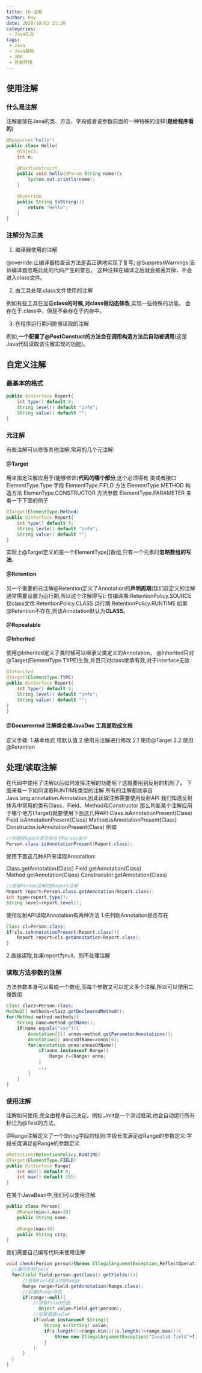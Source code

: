 ```yaml
---
title: 10-注解
author: Ray
date: 2020/10/02 21:30
categories:
 - Java生态
tags:
 - Java
 - Java基础
 - JDK
 - 开发环境
---
```

## 使用注解

### 什么是注解

注解是放在Java的类、方法、字段或者说参数前面的一种特殊的注释(**是给程序看的**)

```java
@Resource("hello")
public class Hello{
    @Inject;
    int n;
  
    @PostConstrucrt
    public void hello(@Param String name){\
        System.out.println(name);
	}
  
    @Override
    public String toString(){
        return "Hello";
    }
}
```

### 注解分为三类

1. 编译器使用的注解

@override:让编译器检查该方法是否正确地实现了复写;
@SuppressWarnings:告诉编译器忽略此处的代码产生的警告。
这种注释在编译之后就会被丢弃掉，不会进入class文件。

2. 由工具处理.class文件使用的注解

例如有些工具在加载**class的时候,对class做动态修改**,实现一些特殊的功能。
会存在于.class中，但是不会存在于内存中。

3. 在程序运行期间能够读取的注解

例如,**一个配置了@PostConstuct的方法会在调用构造方法后自动被调用**(这是Java代码读取该注解实现的功能)。

## 自定义注解

### 最基本的格式

```java
public @interface Report{
    int type() default 0;
    String level() default "info";
    String value() default "";
}
```

### 元注解

有些注解可以修饰其他注解,常用的几个元注解:

#### @Target

用来指定注解应用于(能够修饰)**代码的哪个部分**,这个必须得有
类或者接口 ElementType.Type
字段 ElementType.FIFLD
方法 ElementType.METHOD
构造方法 ElemenType.CONSTRUCTOR
方法参数 ElementType.PARAMETER
来看一下下面的例子

```java
@Target(ElementType.Method)
public @interface Report{
    int type() default 0;
    String levle() default "info";
    String value() default "";
}
```

实际上@Target定义的是一个ElementType[]数组,只有一个元素时**忽略数组的写法**。

#### @Retention

另一个重要的元注解@Retention定义了Annotation的**声明周期**(我们自定义的注解通常需要设置为运行期,所以这个注解得写):
仅编译期:RetentionPolicy.SOURCE
仅class文件:RetentionPolicy.CLASS
运行期:RetentionPolicy.RUNTIME
如果@Retention不存在,则该Annotation默认为**CLASS**。

#### @Repeatable

#### @Inherited

使用@Inherited定义子类时候可以继承父类定义的Annotation。
@Inherited只对@Target(ElementType.TYPE)生效,并且只对class继承有效,对于interface无效

```java
@Interited
@Target(ElementType.TYPE)
public @interface Report{
    int type() default 0;
    String level() default "info";
    String value() default "";
}
}
```

#### @Documented 注解类会被JavaDoc 工具提取成文档

定义步骤:
1.基本格式 带默认值
2.使用元注解进行修改
    2.1 使用@Target
    2.2 使用@Retention

## 处理/读取注解

在代码中使用了注解以后如何发挥注解的功能呢？这就要用到反射的机制了。
下面来看一下如何读取RUNTIME类型的注解
所有的注解都继承自Java.lang.annotation.Annotation,因此读取注解需要使用反射API
我们知道反射体系中常用的类有Class、Field、Method和Constructor
那么判断某个注解应用于哪个地方(Target)就要使用下面这几种API
Class.isAnnotationPresent(Class)
Field.isAnnotationPresent(Class)
Method.isAnnotationPresent(Class)
Constructor.isAnnotationPresent(Class)
例如

```java
//判断@Report是否存在于Person类中
Person.class.isAnnotationPresent(Report.class);
```

使用下面这几种APi来读取Annotation:

Class.getAnnotation(Class)
Field.getAnnotation(Class)
Method.getAnnotation(Class)
Construcutor.getAnnotation(Class)

```java
//获取Person注解的@Report注解
Report report=Person.class.getAnnotation(Report.class);
int type=report.type();
String level=report.level();
```

使用反射API读取Annotation有两种方法
1.先判断Annotaiton是否存在

```java
Class cl=Person.class;
if(cls.isAnnotationPresent(Report.class)){
    Report report=cls.getAnnotation(Report.class);
}
```

2.直接读取,如果report为null，则不处理注解

### 读取方法参数的注解

方法参数本身可以看成一个数组,而每个参数又可以定义多个注解,所以可以使用二维数组

```java
Class clazz=Person.class;
Method[] methods=clazz.getDeclearedMethod();
for(Method method:methods){
    String name=method.getName();
    if(name.equals("xxx")){
        Annotation[][] annos=method.getParameterAnnotations();
        Annotation[] annosOfName=annos[0];
        for(Annotation anno:annosOfName){
            if(anno instanceof Range){
                Range r=(Range) anno;
            }
            ...
        }
    }
}
```

### 使用注解

注解如何使用,完全由程序自己决定。例如,Jniit是一个测试框架,他会自动运行所有标记为@Test的方法。

@Range注解定义了一个String字段的规则:字段长度满足@Range的参数定义:字段长度满足@Range的参数定义

```java
@Retention(RetentionPolicy.RUNTIME)
@Target(ElementType.FIELD)
public @interface Range{
    int min() default 0;
    int max() default 255;
}
```

在某个JavaBean中,我们可以使用注解

```java
public class Person{
    @Range(min=1,max=20)
    public String name;
  
    @Range(max=10)
    public String city;
}
```

我们需要自己编写代码来使用注解

```java
void check(Person person)throws IllegalArgumentException,ReflectOperationException{
  //遍历所有Field
  for(Field field:person.getClass().getFields()){
      //获取Field定义的@Range
      Range range=field.getAnnotation(Range.class);
      //如果@Range存在
      if(range!=null){
          //获取Filed的值
			Object value=field.get(person);
          //如果值是value
          if(value instanceof String){
              String s=(String) value;
              if(s.length()<range.min()||s.length()>range.max()){
                  throw new IllegalArgumentException("Invalid field"+field.getName());
              }
          }
      }
  }  
}
```
